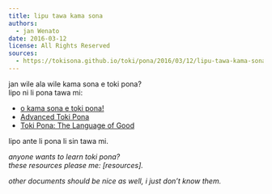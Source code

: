 ```yaml
---
title: lipu tawa kama sona
authors:
  - jan Wenato
date: 2016-03-12
license: All Rights Reserved
sources:
  - https://tokisona.github.io/toki/pona/2016/03/12/lipu-tawa-kama-sona.html
---
```


jan wile ala wile kama sona e toki pona?  \
lipo ni li pona tawa mi:

* [o kama sona e toki pona!](http://tokipona.net/tp/janpije/okamasona.php)
* [Advanced Toki Pona](http://www.memrise.com/course/443499/advanced-toki-pona/)
* [Toki Pona: The Language of Good](http://www.amazon.com/Toki-Pona-The-Language-Good/dp/0978292308)

lipo ante li pona li sin tawa mi.

*anyone wants to learn toki pona?  \
these resources please me: \[resources\].*

*other documents should be nice as well, i just don’t know them.*
